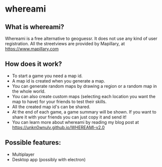 # whereami
## What is whereami?
Whereami is a free alternative to geoguessr. It does not use any kind of user registration. All the streetviews are provided by Mapillary, at https://www.mapillary.com

## How does it work?
* To start a game you need a map id. 
* A map id is created when you generate a map. 
* You can generate random maps by drawing a region or a random map in the whole world.
* You can also create custom maps (selecting each location you want the map to have) for your friends to test their skills. 
* All the created map id's can be shared.
* At the end of each game, a game summary will be shown. If you want to share it with your friends you can just copy it and send it!
* You can learn more about whereami by reading my blog post at https://unkn0wnulv.github.io/WHEREAMI-v2.0

## Possible features:
* Multiplayer
* Desktop app (possibly with electron)

